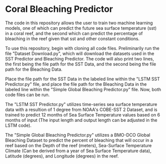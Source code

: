 # Coral Bleaching Predictor

The code in this repository allows the user to train two machine learning models, one of which can predict the future sea surface temperature (sst) in a coral reef, and the second which can predict the percentage of bleaching in the reef given that sst and other constant conditions.

To use this repository, begin with cloning all code files. Preliminarily run the file "Dataset Download.py", which will download the datasets used in the SST Predictor and Bleaching Predictor. The code will also print two lines, the first being the file path for the SST Data, and the second being the file path for the Bleaching Data. 

Place the file path for the SST Data in the labeled line within the "LSTM SST Predictor.py" file, and place the file path for the Bleaching Data in the labeled line within the "Simple Global Bleaching Predictor.py" file. Now, both code files can be run. 

The "LSTM SST Predictor.py" utilizes time-series sea surface temperature data with a resultion of 1 degree from NOAA's COBE-SST 2 Dataset, and is trained to predict 12 months of Sea Surface Temperature values based on 6 months of input (The input length and output length can be adjusted in the LSTM code). 

The "Simple Global Bleaching Predictor.py" utilizes a BMO-DCO Global Bleaching Dataset to predict the percent of bleaching that will occur in a reef based on the Depth of the reef (meters), Sea-Surface Temperature Climate (Can be derived from a year of Sea Surface Temperature data), Latitude (degrees), and Longitude (degrees) in the reef.
